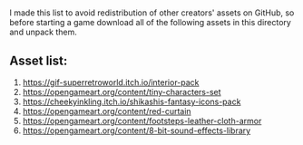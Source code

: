 #
I made this list to avoid redistribution of other creators' assets on GitHub, so before starting a game download all of the following assets in this directory and unpack them.

## Asset list:
1. https://gif-superretroworld.itch.io/interior-pack
2. https://opengameart.org/content/tiny-characters-set
3. https://cheekyinkling.itch.io/shikashis-fantasy-icons-pack
4. https://opengameart.org/content/red-curtain
5. https://opengameart.org/content/footsteps-leather-cloth-armor
6. https://opengameart.org/content/8-bit-sound-effects-library